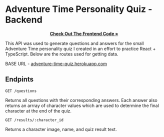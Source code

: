 # Adventure Time Personality Quiz - Backend

<p align="center">
  <a href="https://github.com/sarahdepalo/adventure-time"><strong>Check Out The Frontend Code »</strong></a>
</p>

This API was used to generate questions and answers for the small Adventure Time personality quiz I created in an effort to practice React + TypeScript. Below are the routes used for getting data.

BASE URL - [adventure-time-quiz.herokuapp.com](https://adventure-time-quiz.herokuapp.com)

## Endpints
`GET /questions`

Returns all questions with their corresponding answers. Each answer also returns an arrray of character values which are used to determine the final character at the end of the quiz.

`GET /results/:character_id`

Returns a character image, name, and quiz result text. 